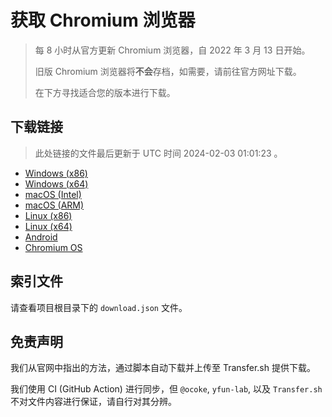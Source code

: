 # 获取 Chromium 浏览器

> 每 8 小时从官方更新 Chromium 浏览器，自 2022 年 3 月 13 日开始。
> 
> 旧版 Chromium 浏览器将**不会**存档，如需要，请前往官方网址下载。
>
> 在下方寻找适合您的版本进行下载。

## 下载链接

> 此处链接的文件最后更新于 UTC 时间 2024-02-03 01:01:23
。

- [Windows (x86)](https://transfer.sh/jbI6jcV46W/Win.zip)
- [Windows (x64)](https://transfer.sh/CDK2oA5PVM/Win_x64.zip)
- [macOS (Intel)](https://transfer.sh/Atk1h7c6nx/Mac.zip)
- [macOS (ARM)](https://transfer.sh/UHkEqhSXQI/Mac_Arm.zip)
- [Linux (x86)](https://transfer.sh/KyPYLp47tI/Linux.zip)
- [Linux (x64)](https://transfer.sh/UDmoYtwmat/Linux_x64.zip)
- [Android](https://transfer.sh/hTkzVyX4qt/Android.zip)
- [Chromium OS](https://transfer.sh/4didjgh0yn/Linux_ChromiumOS_Full.zip)

## 索引文件

请查看项目根目录下的 `download.json` 文件。

## 免责声明

我们从官网中指出的方法，通过脚本自动下载并上传至 Transfer.sh 提供下载。

我们使用 CI (GitHub Action) 进行同步，但 `@ocoke`, `yfun-lab`, 以及 `Transfer.sh` 不对文件内容进行保证，请自行对其分辨。

